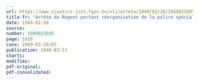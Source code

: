 ```yaml
---
url: https://www.ejustice.just.fgov.be/eli/arrete/1949/02/26/1949022605/justel
title-fr: "Arrêté du Régent portant réorganisation de la police spéciale de la route (abrogé par art. 18 de l'AR 14-03-1963)"
date: 1949-02-26
source:
number: 1949022605
page: 1810
case: 1949-02-26/05
publication: 1949-03-13
starts:
modifies:
pdf-original:
pdf-consolidated:
---
```


